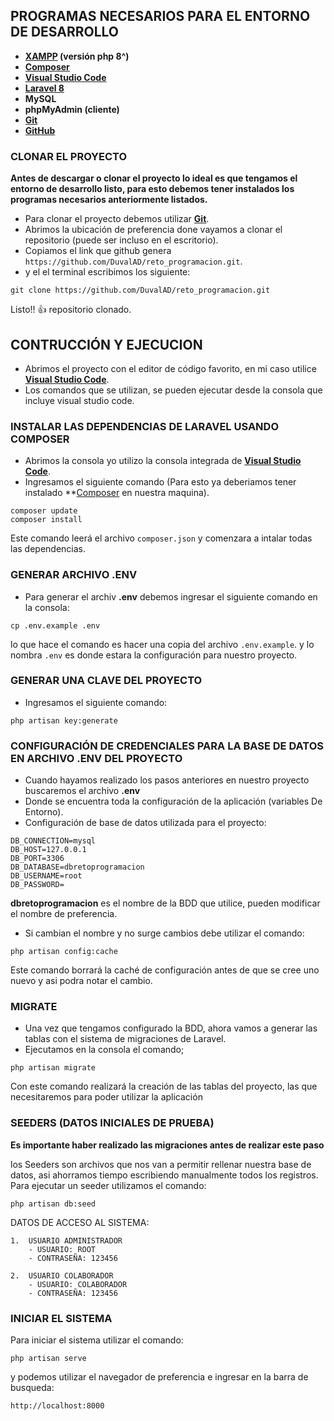 ## PROGRAMAS NECESARIOS PARA EL ENTORNO DE DESARROLLO
- **[XAMPP](https://www.apachefriends.org/es/download.html) (versión php 8^)**
- **[Composer](https://getcomposer.org/Composer-Setup.exe)**
- **[Visual Studio Code](https://code.visualstudio.com/)**
- **[Laravel 8](https://laravel.com/docs/8.x)**
- **MySQL**
- **phpMyAdmin (cliente)**
- **[Git](https://git-scm.com/downloads)**
- **[GitHub](https://github.com/)**

### CLONAR EL PROYECTO
**Antes de descargar o clonar el proyecto lo ideal es que tengamos el entorno de desarrollo listo, para esto debemos tener instalados los programas necesarios anteriormente listados.**

- Para clonar el proyecto debemos utilizar **[Git](https://git-scm.com/downloads)**.
- Abrimos la ubicación de preferencia done vayamos a clonar el repositorio (puede ser incluso en el escritorio).
- Copiamos el link que github genera `https://github.com/DuvalAD/reto_programacion.git`.
- y el el terminal escribimos los siguiente:

```
git clone https://github.com/DuvalAD/reto_programacion.git
```
Listo!! :+1: repositorio clonado.


## CONTRUCCIÓN Y EJECUCION
- Abrimos el proyecto con el editor de código favorito, en mi caso utilice **[Visual Studio Code](https://code.visualstudio.com/)**.
- Los comandos que se utilizan, se pueden ejecutar desde la consola que incluye visual studio code.

### INSTALAR LAS DEPENDENCIAS DE LARAVEL USANDO COMPOSER
- Abrimos la consola yo utilizo la consola integrada de **[Visual Studio Code](https://code.visualstudio.com/)**.
- Ingresamos el siguiente comando (Para esto ya deberiamos tener instalado **[Composer](https://getcomposer.org/Composer-Setup.exe) en nuestra maquina).

```
composer update
composer install
``` 
Este comando leerá el archivo `composer.json` y comenzara a intalar todas las dependencias.

### GENERAR ARCHIVO .ENV 
- Para generar el archiv **.env** debemos ingresar el siguiente comando en la consola:
```
cp .env.example .env
```
lo que hace el comando es hacer una copia del archivo `.env.example`. y lo nombra `.env` es donde estara la configuración para nuestro proyecto.

### GENERAR UNA CLAVE DEL PROYECTO
- Ingresamos el siguiente comando:
```
php artisan key:generate
``` 

### CONFIGURACIÓN DE CREDENCIALES PARA LA BASE DE DATOS EN  ARCHIVO .ENV DEL PROYECTO
- Cuando hayamos realizado los pasos anteriores en nuestro proyecto buscaremos el archivo **.env**
- Donde se encuentra toda la configuración de la aplicación (variables De Entorno).
- Configuración de base de datos utilizada para el proyecto:
```
DB_CONNECTION=mysql
DB_HOST=127.0.0.1
DB_PORT=3306
DB_DATABASE=dbretoprogramacion
DB_USERNAME=root
DB_PASSWORD=
```
**dbretoprogramacion** es el nombre de la BDD que utilice, pueden modificar el nombre de preferencia.
- Si cambian el nombre y no surge cambios debe utilizar el comando:
```
php artisan config:cache
```
Este comando borrará la caché de configuración antes de que se cree uno nuevo y asi podra notar el cambio.

### MIGRATE
- Una vez que tengamos configurado la BDD, ahora vamos a generar las tablas con el sistema de migraciones de Laravel.
- Ejecutamos en la consola el comando;
```
php artisan migrate
```
Con este comando realizará la creación de las tablas del proyecto, las que necesitaremos para poder utilizar la aplicación

### SEEDERS (DATOS INICIALES DE PRUEBA)

**Es importante haber realizado las migraciones antes de realizar este paso**

los Seeders son archivos que nos van a permitir rellenar nuestra base de datos, asi ahorramos tiempo escribiendo manualmente todos los registros.
Para ejecutar un seeder utilizamos el comando:
```
php artisan db:seed
```

DATOS DE ACCESO AL SISTEMA:
```
1.  USUARIO ADMINISTRADOR
    - USUARIO: ROOT 
    - CONTRASEÑA: 123456

2.  USUARIO COLABORADOR
    - USUARIO: COLABORADOR
    - CONTRASEÑA: 123456
```

### INICIAR EL SISTEMA
Para iniciar el sistema utilizar el comando:
```
php artisan serve
```
y podemos utilizar el navegador de preferencia e ingresar en la barra de busqueda:
```
http://localhost:8000
```
